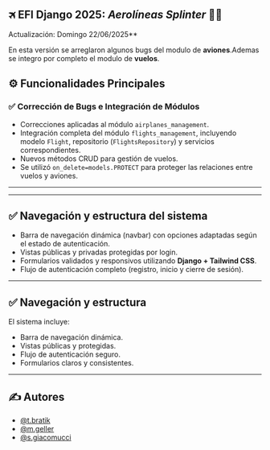 ## 🛪 EFI Django 2025: *Aerolíneas Splinter* 🧑‍✈️

Actualización: Domingo 22/06/2025**

En esta versión se arreglaron algunos bugs del modulo de **aviones**.Ademas se integro por completo el modulo de **vuelos**.

## ⚙️ Funcionalidades Principales

### ✅ Corrección de Bugs e Integración de Módulos
- Correcciones aplicadas al módulo `airplanes_management`.
- Integración completa del módulo `flights_management`, incluyendo modelo `Flight`, repositorio (`FlightsRepository`) y servicios correspondientes.
- Nuevos métodos CRUD para gestión de vuelos.
- Se utilizó `on_delete=models.PROTECT` para proteger las relaciones entre vuelos y aviones.

---


---
## ✅  Navegación y estructura del sistema

- Barra de navegación dinámica (navbar) con opciones adaptadas según el estado de autenticación.
- Vistas públicas y privadas protegidas por login.
- Formularios validados y responsivos utilizando **Django + Tailwind CSS**.
- Flujo de autenticación completo (registro, inicio y cierre de sesión).

---

## ✅  Navegación y estructura

El sistema incluye:

- Barra de navegación dinámica.
- Vistas públicas y protegidas.
- Flujo de autenticación seguro.
- Formularios claros y consistentes.

---


## ✍️ Autores 

- [@t.bratik](https://github.com/tom1mvp)
- [@m.geller](https://github.com/MarcosAyrton)
- [@s.giacomucci](https://github.com/Stefano818-bot)
